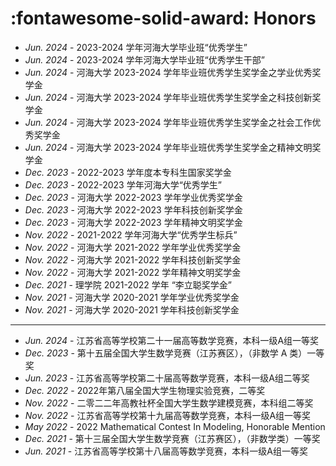 # :fontawesome-solid-award: Honors

- *Jun. 2024* - 2023-2024 学年河海大学毕业班“优秀学生”
- *Jun. 2024* - 2023-2024 学年河海大学毕业班“优秀学生干部”
- *Jun. 2024* - 河海大学 2023-2024 学年毕业班优秀学生奖学金之学业优秀奖学金
- *Jun. 2024* - 河海大学 2023-2024 学年毕业班优秀学生奖学金之科技创新奖学金
- *Jun. 2024* - 河海大学 2023-2024 学年毕业班优秀学生奖学金之社会工作优秀奖学金
- *Jun. 2024* - 河海大学 2023-2024 学年毕业班优秀学生奖学金之精神文明奖学金
- *Dec. 2023* - 2022-2023 学年度本专科生国家奖学金
- *Dec. 2023* - 2022-2023 学年河海大学“优秀学生”
- *Dec. 2023* - 河海大学 2022-2023 学年学业优秀奖学金
- *Dec. 2023* - 河海大学 2022-2023 学年科技创新奖学金
- *Dec. 2023* - 河海大学 2022-2023 学年精神文明奖学金
- *Nov. 2022* - 2021-2022 学年河海大学“优秀学生标兵”
- *Nov. 2022* - 河海大学 2021-2022 学年学业优秀奖学金
- *Nov. 2022* - 河海大学 2021-2022 学年科技创新奖学金
- *Nov. 2022* - 河海大学 2021-2022 学年精神文明奖学金
- *Dec. 2021* - 理学院 2021-2022 学年 “李立聪奖学金”
- *Nov. 2021* - 河海大学 2020-2021 学年学业优秀奖学金
- *Nov. 2021* - 河海大学 2020-2021 学年科技创新奖学金

---

- *Jun. 2024* - 江苏省高等学校第二十一届高等数学竞赛，本科一级A组一等奖
- *Dec. 2023* - 第十五届全国大学生数学竞赛（江苏赛区），（非数学 A 类）一等奖
- *Jun. 2023* - 江苏省高等学校第二十届高等数学竞赛，本科一级A组二等奖
- *Dec. 2022* - 2022年第八届全国大学生物理实验竞赛，二等奖
- *Nov. 2022* - 二零二二年高教社杯全国大学生数学建模竞赛，本科组二等奖
- *Nov. 2022* - 江苏省高等学校第十九届高等数学竞赛，本科一级A组一等奖
- *May  2022* - 2022 Mathematical Contest In Modeling, Honorable Mention
- *Dec. 2021* - 第十三届全国大学生数学竞赛（江苏赛区），（非数学类）一等奖
- *Jun. 2021* - 江苏省高等学校第十八届高等数学竞赛，本科一级A组一等奖
